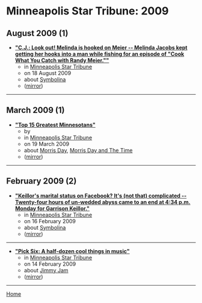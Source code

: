 # Minneapolis Star Tribune: 2009

## August 2009 (1)

 - [**"C.J.: Look out! Melinda is hooked on Meier -- Melinda Jacobs kept getting her hooks into a man while fishing for an episode of "Cook What You Catch with Randy Meier.""**](https://www.startribune.com/look-out-melinda-is-hooked-on-meier/34778854/)
    - in [Minneapolis Star Tribune](../../../publications/k-o/minneapolis-star-tribune/index.md)
    - on 18 August 2009
    - about [Symbolina](../../../topics/symbolina/index.md)
    - ([mirror](https://web.archive.org/web/*/https://www.startribune.com/look-out-melinda-is-hooked-on-meier/34778854/))

----

## March 2009 (1)

 - [**"Top 15 Greatest Minnesotans"**](https://www.startribune.com/top-15-greatest-minnesotans/41478052/)
    - by 
    - in [Minneapolis Star Tribune](../../../publications/k-o/minneapolis-star-tribune/index.md)
    - on 19 March 2009
    - about [Morris Day](../../../topics/morris-day/index.md), [Morris Day and The Time](../../../topics/morris-day-and-the-time/index.md)
    - ([mirror](https://web.archive.org/web/*/https://www.startribune.com/top-15-greatest-minnesotans/41478052/))

----

## February 2009 (2)

 - [**"Keillor&#039;s marital status on Facebook? It&#039;s (not that) complicated -- Twenty-four hours of un-wedded abyss came to an end at 4:34 p.m. Monday for Garrison Keillor."**](https://www.startribune.com/keillor-s-marital-status-on-facebook-it-s-not-that-complicated/39691517/)
    - in [Minneapolis Star Tribune](../../../publications/k-o/minneapolis-star-tribune/index.md)
    - on 16 February 2009
    - about [Symbolina](../../../topics/symbolina/index.md)
    - ([mirror](https://web.archive.org/web/*/https://www.startribune.com/keillor-s-marital-status-on-facebook-it-s-not-that-complicated/39691517/))

----

 - [**"Pick Six: A half-dozen cool things in music"**](https://www.startribune.com/pick-six-a-half-dozen-cool-things-in-music/39526827/)
    - in [Minneapolis Star Tribune](../../../publications/k-o/minneapolis-star-tribune/index.md)
    - on 14 February 2009
    - about [Jimmy Jam](../../../topics/jimmy-jam/index.md)
    - ([mirror](https://web.archive.org/web/*/https://www.startribune.com/pick-six-a-half-dozen-cool-things-in-music/39526827/))

----

[Home](../index.md)
